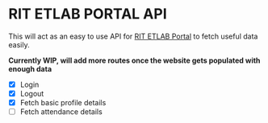 # RIT ETLAB PORTAL API

This will act as an easy to use API for [RIT ETLAB Portal](https://rit.etlab.in/user/login) to fetch useful data easily.

**Currently WIP, will add more routes once the website gets populated with enough data**

- [x] Login
- [x] Logout
- [x] Fetch basic profile details
- [ ]  Fetch attendance details

